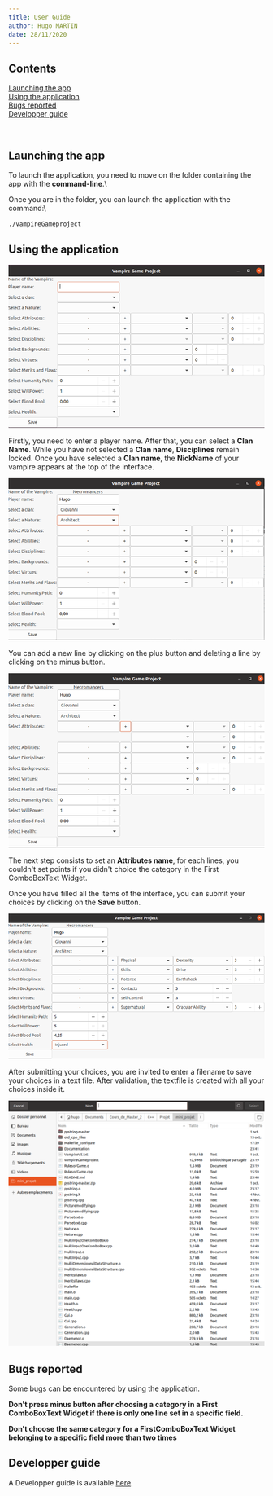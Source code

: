 ```yaml
---
title: User Guide
author: Hugo MARTIN
date: 28/11/2020
---
```


## Contents


[Launching the app](#launching-the-app)\
[Using the application](#using-the-application)\
[Bugs reported](#bugs-reported)\
[Developper guide](#developper-guide)


<br>

## Launching the app

To launch the application, you need to move on the folder containing the app with the **command-line**.\

Once you are in the folder, you can launch the application with the command:\

```bash
./vampireGameproject
```


## Using the application

![](Documentation/applicationScreenShot1.png)


Firstly, you need to enter a player name. After that, you can select a **Clan Name**. While you have not selected a **Clan name**, **Disciplines** remain locked. Once you have selected a **Clan name**, the **NickName** of your vampire appears at the top of the interface.



![](Documentation/applicationScreenShot2.png)


You can add a new line by clicking on the plus button and deleting a line by clicking on the minus button.

![](Documentation/applicationScreenShot3.png)


The next step consists to set an **Attributes name**, for each lines, you couldn't set points if you didn't choice the category in the First ComboBoxText Widget.   

Once you have filled all the items of the interface, you can submit your choices by clicking on the **Save** button.

![](Documentation/applicationScreenShot4.png)

After submitting your choices, you are invited to enter a filename to save your choices in a text file. After validation, the textfile is created with all your choices inside it.

![](Documentation/applicationScreenShot5.png)


## Bugs reported

Some bugs can be encountered by using the application.

**Don't press minus button after choosing a category in a First ComboBoxText Widget if there is only one line set in a specific field.**

**Don't choose the same category for a FirstComboBoxText Widget belonging to a specific field more than two times**


## Developper guide

A Developper guide is available [here](Documentation/READMEDev.html).